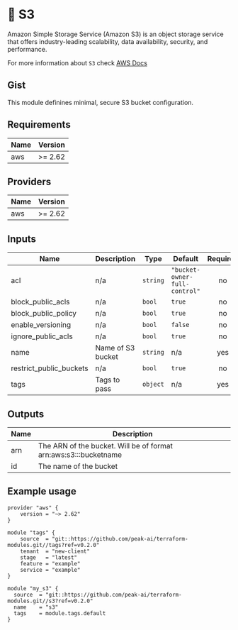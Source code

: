 # :open_file_folder: S3

Amazon Simple Storage Service (Amazon S3) is an object storage service that offers industry-leading scalability, data availability, security, and performance.

For more information about `S3` check [AWS Docs](https://aws.amazon.com/s3/)

## Gist
This module definines minimal, secure S3 bucket configuration.

## Requirements

| Name | Version |
|------|---------|
| aws | >= 2.62 |

## Providers

| Name | Version |
|------|---------|
| aws | >= 2.62 |

## Inputs

| Name | Description | Type | Default | Required |
|------|-------------|------|---------|:--------:|
| acl | n/a | `string` | `"bucket-owner-full-control"` | no |
| block\_public\_acls | n/a | `bool` | `true` | no |
| block\_public\_policy | n/a | `bool` | `true` | no |
| enable\_versioning | n/a | `bool` | `false` | no |
| ignore\_public\_acls | n/a | `bool` | `true` | no |
| name | Name of S3 bucket | `string` | n/a | yes |
| restrict\_public\_buckets | n/a | `bool` | `true` | no |
| tags | Tags to pass | `object` | n/a | yes |

## Outputs

| Name | Description |
|------|-------------|
| arn | The ARN of the bucket. Will be of format arn:aws:s3:::bucketname |
| id | The name of the bucket |

## Example usage

```hcl
provider "aws" {
    version = "~> 2.62"
}

module "tags" {
    source  = "git::https://github.com/peak-ai/terraform-modules.git//tags?ref=v0.2.0"
    tenant  = "new-client"
    stage   = "latest"
    feature = "example"
    service = "example"
}

module "my_s3" {
  source  = "git::https://github.com/peak-ai/terraform-modules.git//s3?ref=v0.2.0"
  name    = "s3"
  tags    = module.tags.default
}
```
